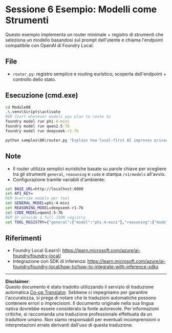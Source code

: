 <!--
CO_OP_TRANSLATOR_METADATA:
{
  "original_hash": "7f0c6af41a1ae2c5a770c8170da8bd6e",
  "translation_date": "2025-10-01T00:13:23+00:00",
  "source_file": "Module08/samples/06/README.md",
  "language_code": "it"
}
-->
# Sessione 6 Esempio: Modelli come Strumenti

Questo esempio implementa un router minimale + registro di strumenti che seleziona un modello basandosi sul prompt dell'utente e chiama l'endpoint compatibile con OpenAI di Foundry Local.

## File
- `router.py`: registro semplice e routing euristico; scoperta dell'endpoint + controllo dello stato.

## Esecuzione (cmd.exe)
```cmd
cd Module08
.\.venv\Scripts\activate
REM Start whatever models you plan to route to
foundry model run phi-4-mini
foundry model run qwen2.5-7b
foundry model run deepseek-r1-7b

python samples\06\router.py "Explain how local-first AI improves privacy in two sentences."
```

## Note
- Il router utilizza semplici euristiche basate su parole chiave per scegliere tra gli strumenti `general`, `reasoning` e `code` e stampa `/v1/models` all'avvio.
- Configurazione tramite variabili d'ambiente:
```cmd
set BASE_URL=http://localhost:8000
set API_KEY=
REM Override models per tool
set GENERAL_MODEL=phi-4-mini
set REASONING_MODEL=deepseek-r1-7b
set CODE_MODEL=qwen2.5-7b
REM Or provide a full JSON registry
set TOOL_REGISTRY={"general":{"model":"phi-4-mini"},"reasoning":{"model":"deepseek-r1-7b"},"code":{"model":"qwen2.5-7b"}}
```

## Riferimenti
- Foundry Local (Learn): https://learn.microsoft.com/azure/ai-foundry/foundry-local/
- Integrazione con SDK di inferenza: https://learn.microsoft.com/azure/ai-foundry/foundry-local/how-to/how-to-integrate-with-inference-sdks

---

**Disclaimer**:  
Questo documento è stato tradotto utilizzando il servizio di traduzione automatica [Co-op Translator](https://github.com/Azure/co-op-translator). Sebbene ci impegniamo per garantire l'accuratezza, si prega di notare che le traduzioni automatiche possono contenere errori o imprecisioni. Il documento originale nella sua lingua nativa dovrebbe essere considerato la fonte autorevole. Per informazioni critiche, si raccomanda una traduzione professionale effettuata da un traduttore umano. Non siamo responsabili per eventuali incomprensioni o interpretazioni errate derivanti dall'uso di questa traduzione.
